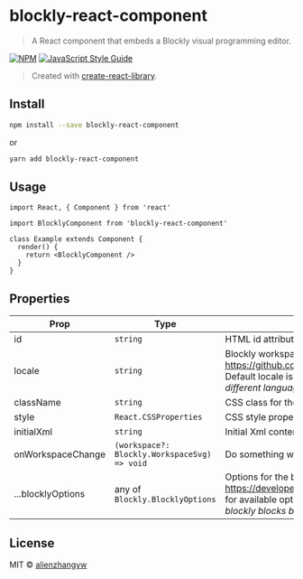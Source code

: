 # blockly-react-component

> A React component that embeds a Blockly visual programming editor.

[![NPM](https://img.shields.io/npm/v/blockly-react-component.svg)](https://www.npmjs.com/package/blockly-react-component) [![JavaScript Style Guide](https://img.shields.io/badge/code_style-standard-brightgreen.svg)](https://standardjs.com)

> Created with [create-react-library](https://github.com/transitive-bullshit/create-react-library).

## Install

```bash
npm install --save blockly-react-component
```
or

```bash
yarn add blockly-react-component
```

## Usage

```tsx
import React, { Component } from 'react'

import BlocklyComponent from 'blockly-react-component'

class Example extends Component {
  render() {
    return <BlocklyComponent />
  }
}
```

## Properties

| Prop | Type | Description |
| ---- | ---- | ----------- |
| id | `string` | HTML id attribute for the blockly Div element. |
| locale | `string` | Blockly workspace locale, see https://github.com/google/blockly/tree/master/msg/js for available languages. Default locale is 'en'. *Since blockly uses a global namespace, you can not set different languages in multiple component instances.* |
| className | `string` | CSS class for the blockly Div element. |
| style | `React.CSSProperties` | CSS style properties for the blockly Div element. |
| initialXml | `string` | Initial Xml content for the blockly editor. |
| onWorkspaceChange | `(workspace?: Blockly.WorkspaceSvg) => void` | Do something when blockly workspace content changes. |
| ...blocklyOptions | any of `Blockly.BlocklyOptions` | Options for the blockly injection. See https://developers.google.com/blockly/guides/configure/web/configuration_struct for available options. *If 'toolbox' is not set, it will be a standard toolbox of native blockly blocks by default.* |

## License

MIT © [alienzhangyw](https://github.com/alienzhangyw)
